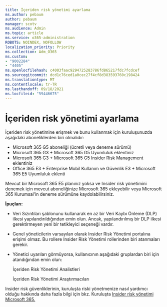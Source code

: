 ```yaml
---
title: İçeriden risk yönetimi ayarlama
ms.author: pebaum
author: pebaum
manager: scotv
ms.audience: Admin
ms.topic: article
ms.service: o365-administration
ROBOTS: NOINDEX, NOFOLLOW
localization_priority: Priority
ms.collection: Adm_O365
ms.custom:
- "9002284"
- "4405"
ms.openlocfilehash: c4003faac9294725283786fd865217fdc7fcdcef
ms.sourcegitcommit: dcd1c76ced1a0cec27f4cf8d383593760c198424
ms.translationtype: MT
ms.contentlocale: tr-TR
ms.lasthandoff: 09/18/2021
ms.locfileid: "59446675"
---
```

# <a name="set-up-insider-risk-management"></a>İçeriden risk yönetimi ayarlama

İçeriden risk yönetimine erişmek ve bunu kullanmak için kuruluşunuzda aşağıdaki aboneliklerden biri olmalıdır:

- Microsoft 365 G5 aboneliği (ücretli veya deneme sürümü)
- Microsoft 365 G3 + Microsoft 365 G5 Uyumluluk eklentiniz
- Microsoft 365 G3 + Microsoft 365 G5 Insider Risk Management eklentiniz
- Office 365 E3 + Enterprise Mobil Kullanım ve Güvenlik E3 + Microsoft 365 E5 Uyumluluk eklenti

Mevcut bir Microsoft 365 E5 planınız yoksa ve Insider risk yönetimini denemek için mevcut aboneliğinize Microsoft 365 ekleyebilir veya Microsoft 365 Kurumsal'in deneme sürümüne kaydolabilirsiniz.

**İpuçları:**

- Veri Sızıntıları şablonunu kullanarak en az bir Veri Kaybı Önleme (DLP) ilkesi yapılandırıldığından emin olun. Ancak, yapılandırılmış bir DLP ilkesi gerektirmeyen yeni bir tetikleyici seçeneği vardır.

- Genel yöneticilerin varsayılan olarak Insider Risk Yönetimi portalına erişimi olmaz. Bu rollere Insider Risk Yönetimi rollerinden biri atanmaları gerekir.

- Yönetici uyarıları görmüyorsa, kullanıcının aşağıdaki gruplardan biri için atandığından emin olun:

    İçeriden Risk Yönetimi Analistleri

    İçeriden Risk Yönetimi Araştırmacıları

Insider risk güvenliklerinin, kuruluşta riski yönetmenize nasıl yardımcı olduğu hakkında daha fazla bilgi için bkz. Kuruluşta [Insider risk yönetimi Microsoft 365.](https://docs.microsoft.com/microsoft-365/compliance/insider-risk-management)